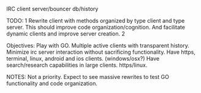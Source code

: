 IRC
client
server/bouncer
db/history

TODO:
1	Rewrite client with methods organized by type client and type server. This should improve code organization/cognition. And facilitate dynamic clients and improve server creation.
2	

Objectives: 
Play with GO.
Multiple active clients with transparent history.
Minimize irc server interaction without sacrificing functionality.
Have https, terminal, linux, android and ios clients. (windows/osx?)
Have search/research capabilities in large clients. https/linux.

NOTES:
Not a priority.
Expect to see massive rewrites to test GO functionality and code organization.


